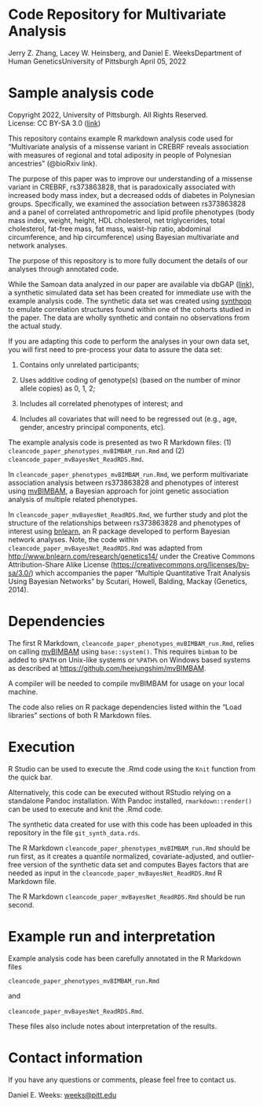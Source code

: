 Code Repository for Multivariate Analysis
================
Jerry Z. Zhang, Lacey W. Heinsberg, and Daniel E. WeeksDepartment of
Human GeneticsUniversity of Pittsburgh
April 05, 2022



# Sample analysis code

Copyright 2022, University of Pittsburgh. All Rights Reserved.  
License: CC BY-SA 3.0
([link](https://creativecommons.org/licenses/by-sa/3.0/))

This repository contains example R markdown analysis code used for
“Multivariate analysis of a missense variant in CREBRF reveals
association with measures of regional and total adiposity in people of
Polynesian ancestries” (@bioRxiv link).

The purpose of this paper was to improve our understanding of a missense
variant in CREBRF, rs373863828, that is paradoxically associated with
increased body mass index, but a decreased odds of diabetes in
Polynesian groups. Specifically, we examined the association between
rs373863828 and a panel of correlated anthropometric and lipid profile
phenotypes (body mass index, weight, height, HDL cholesterol, net
triglycerides, total cholesterol, fat-free mass, fat mass, waist-hip
ratio, abdominal circumference, and hip circumference) using Bayesian
multivariate and network analyses.

The purpose of this repository is to more fully document the details of
our analyses through annotated code.

While the Samoan data analyzed in our paper are available via dbGAP
([link](https://www.ncbi.nlm.nih.gov/projects/gap/cgi-bin/study.cgi?study_id=phs000914.v1.p1)),
a synthetic simulated data set has been created for immediate use with
the example analysis code. The synthetic data set was created using
[synthpop](https://cran.r-project.org/web/packages/synthpop/index.html)
to emulate correlation structures found within one of the cohorts
studied in the paper. The data are wholly synthetic and contain no
observations from the actual study.

If you are adapting this code to perform the analyses in your own data
set, you will first need to pre-process your data to assure the data
set:

1.  Contains only unrelated participants;

2.  Uses additive coding of genotype(s) (based on the number of minor
    allele copies) as 0, 1, 2;

3.  Includes all correlated phenotypes of interest; and

4.  Includes all covariates that will need to be regressed out (e.g.,
    age, gender, ancestry principal components, etc).

The example analysis code is presented as two R Markdown files: (1)
`cleancode_paper_phenotypes_mvBIMBAM_run.Rmd` and (2)
`cleancode_paper_mvBayesNet_ReadRDS.Rmd`.

In `cleancode_paper_phenotypes_mvBIMBAM_run.Rmd`, we perform
multivariate association analysis between rs373863828 and phenotypes of
interest using [mvBIMBAM](https://github.com/heejungshim/mvBIMBAM), a
Bayesian approach for joint genetic association analysis of multiple
related phenotypes.

In `cleancode_paper_mvBayesNet_ReadRDS.Rmd`, we further study and plot
the structure of the relationships between rs373863828 and phenotypes of
interest using [bnlearn](https://www.bnlearn.com/), an R package
developed to perform Bayesian network analyses. Note, the code within
`cleancode_paper_mvBayesNet_ReadRDS.Rmd` was adapted from
<http://www.bnlearn.com/research/genetics14/> under the Creative Commons
Attribution-Share Alike License
(<https://creativecommons.org/licenses/by-sa/3.0/>) which accompanies
the paper “Multiple Quantitative Trait Analysis Using Bayesian Networks”
by Scutari, Howell, Balding, Mackay (Genetics, 2014).

# Dependencies

The first R Markdown, `cleancode_paper_phenotypes_mvBIMBAM_run.Rmd`,
relies on calling [mvBIMBAM](https://github.com/heejungshim/mvBIMBAM)
using `base::system()`. This requires `bimbam` to be added to `$PATH` on
Unix-like systems or `%PATH%` on Windows based systems as described at
<https://github.com/heejungshim/mvBIMBAM>.

A compiler will be needed to compile mvBIMBAM for usage on your local
machine.

The code also relies on R package dependencies listed within the “Load
libraries” sections of both R Markdown files.

# Execution

R Studio can be used to execute the .Rmd code using the `Knit` function
from the quick bar.

Alternatively, this code can be executed without RStudio relying on a
standalone Pandoc installation. With Pandoc installed,
`rmarkdown::render()` can be used to execute and knit the .Rmd code.

The synthetic data created for use with this code has been uploaded in
this repository in the file `git_synth_data.rds`.

The R Markdown `cleancode_paper_phenotypes_mvBIMBAM_run.Rmd` should be
run first, as it creates a quantile normalized, covariate-adjusted, and
outlier-free version of the synthetic data set and computes Bayes
factors that are needed as input in the
`cleancode_paper_mvBayesNet_ReadRDS.Rmd` R Markdown file.

The R Markdown `cleancode_paper_mvBayesNet_ReadRDS.Rmd` should be run
second.

# Example run and interpretation

Example analysis code has been carefully annotated in the R Markdown
files

`cleancode_paper_phenotypes_mvBIMBAM_run.Rmd`

and

`cleancode_paper_mvBayesNet_ReadRDS.Rmd`.

These files also include notes about interpretation of the results.

# Contact information

If you have any questions or comments, please feel free to contact us.

Daniel E. Weeks: <weeks@pitt.edu>
